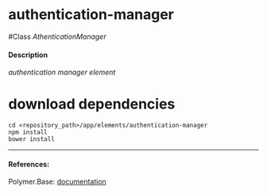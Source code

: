 authentication-manager
=========


#Class
*AthenticationManager*

#### Description
*authentication manager element*

# download dependencies
```
cd <repository_path>/app/elements/authentication-manager
npm install
bower install
```

____________
#### References:
Polymer.Base: [documentation](http://polymer.github.io/polymer/)



